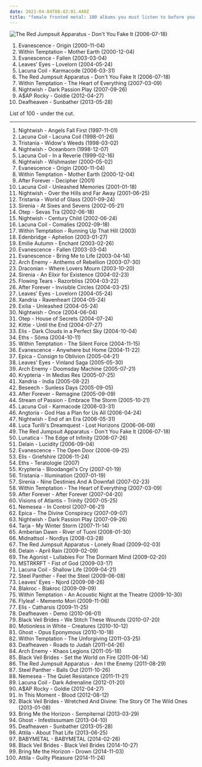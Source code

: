 ```yaml
---
date: 2021-04-04T08:43:01.440Z
title: "female fronted metal: 100 albums you must listen to before you die"
---
```

![The Red Jumpsuit Apparatus - Don&#39;t You Fake It (2006-07-18)](http://coverartarchive.org/release/76360728-22dd-4c57-86d2-481b4a2e88fc/12966416160-500.jpg "The Red Jumpsuit Apparatus - Don't You Fake It (2006-07-18)")
<ol class="albums">
<li data-cover="http://coverartarchive.org/release/5518dcfd-bcc5-422e-9f85-69d771cd2f5a/5961563350-500.jpg" data-tags="gothic rock, rock, gothic, evanescence" role="button">Evanescence - Origin (2000-11-04)</li>
<li data-cover="http://coverartarchive.org/release/1d1d160c-0fed-40ae-b781-187ce6b92ba5/12895444510-500.jpg" data-tags="symphonic metal, gothic metal" role="button">Within Temptation - Mother Earth (2000-12-04)</li>
<li data-cover="http://coverartarchive.org/release/0d36931b-831a-3663-90a1-57b2210e19f3/2107137774-500.jpg" data-tags="rock" role="button">Evanescence - Fallen (2003-03-04)</li>
<li data-cover="http://coverartarchive.org/release/e862e298-ccaf-4575-889a-3198571bb2ed/1048113221-500.jpg" data-tags="symphonic metal, gothic metal" role="button">Leaves' Eyes - Lovelorn (2004-05-24)</li>
<li data-cover="https://img.discogs.com/V8UceZO9Srky9tfV1RFMDVb9zQc=/fit-in/600x586/filters:strip_icc():format(jpeg):mode_rgb():quality(90)/discogs-images/R-4703888-1610152404-9795.jpeg.jpg" data-tags="gothic metal" role="button">Lacuna Coil - Karmacode (2006-03-31)</li>
<li data-cover="http://coverartarchive.org/release/76360728-22dd-4c57-86d2-481b4a2e88fc/12966416160-500.jpg" data-tags="rock, alternative rock, emo, screamo" role="button">The Red Jumpsuit Apparatus - Don't You Fake It (2006-07-18)</li>
<li data-cover="http://coverartarchive.org/release/ab50ac75-91ce-36a3-99b1-6e5e15aad912/5782076120-500.jpg" data-tags="symphonic metal" role="button">Within Temptation - The Heart of Everything (2007-03-09)</li>
<li data-cover="http://coverartarchive.org/release/b3f9e375-2225-478b-b66f-2b100bedd56e/16333876658-500.jpg" data-tags="symphonic metal" role="button">Nightwish - Dark Passion Play (2007-09-26)</li>
<li data-cover="http://coverartarchive.org/release/47db0ca6-078c-4b2c-84e3-462141d540cf/1095434037-500.jpg" data-tags="female fronted metal, hip-hop, hair metal, skinhead, reggaeton, female vocalist, queercore, gold, rac, goregrind, homocore, deathcore, brutal death metal, nsbm, deathgrind, hatecore, crunkcore, brutal deathcore, nazi, crimes against humanity, national socialist black metal, fashioncore, antifa, moshcore, blackcore, nigga, music to suck cock to, homoerotic, music to have anal sex to, asap rocky,  a$ap rocky" role="button">A$AP Rocky - Goldie (2012-04-27)</li>
<li data-cover="http://coverartarchive.org/release/2c6513c0-7b01-4b36-836c-d400e80e8072/25313095145-500.jpg" data-tags="post-black metal, blackgaze" role="button">Deafheaven - Sunbather (2013-05-28)</li>
</ol>
List of 100 - under the cut.
<!-- more -->

_________________

<ol class="albums">
<li data-cover="http://coverartarchive.org/release/2756c819-b6d7-3052-9ff8-8c05e65eb5df/8141541570-500.jpg" data-tags="symphonic metal" role="button">
Nightwish - Angels Fall First (1997-11-01)
</li>
<li data-cover="http://coverartarchive.org/release/70578657-4756-4024-8836-5a1b34cb83a7/16305003945-500.jpg" data-tags="gothic metal" role="button">
Lacuna Coil - Lacuna Coil (1998-01-26)
</li>
<li data-cover="https://img.discogs.com/S-sF-R4Gr14k9UmhSz2Ow5a3sqI=/fit-in/600x939/filters:strip_icc():format(jpeg):mode_rgb():quality(90)/discogs-images/R-5037376-1382797457-1575.jpeg.jpg" data-tags="gothic metal" role="button">
Tristania - Widow's Weeds (1998-03-02)
</li>
<li data-cover="http://coverartarchive.org/release/d535c793-73d7-359b-aeee-02b1f6d8ce8c/8141601849-500.jpg" data-tags="symphonic metal" role="button">
Nightwish - Oceanborn (1998-12-07)
</li>
<li data-cover="http://coverartarchive.org/release/e12ca663-cfe8-4796-b6e2-7bf73cf23723/4972030151-500.jpg" data-tags="gothic metal" role="button">
Lacuna Coil - In a Reverie (1999-02-16)
</li>
<li data-cover="https://img.discogs.com/fP5jvT-BSW7YO6dwDipT8W2oAmY=/fit-in/590x586/filters:strip_icc():format(jpeg):mode_rgb():quality(90)/discogs-images/R-4316303-1361555276-1363.jpeg.jpg" data-tags="symphonic metal" role="button">
Nightwish - Wishmaster (2000-05-02)
</li>
<li data-cover="http://coverartarchive.org/release/5518dcfd-bcc5-422e-9f85-69d771cd2f5a/5961563350-500.jpg" data-tags="gothic rock, rock, gothic, evanescence" role="button">
Evanescence - Origin (2000-11-04)
</li>
<li data-cover="http://coverartarchive.org/release/1d1d160c-0fed-40ae-b781-187ce6b92ba5/12895444510-500.jpg" data-tags="symphonic metal, gothic metal" role="button">
Within Temptation - Mother Earth (2000-12-04)
</li>
<li data-cover="http://coverartarchive.org/release/3bb3e1b7-f897-4085-8a4b-1ed0454b4ddb/12542866193-500.jpg" data-tags="gothic metal, symphonic metal" role="button">
After Forever - Decipher (2001)
</li>
<li data-cover="http://coverartarchive.org/release/806f4fd4-46c1-47ab-ace0-6e9a8918b1f8/17661057834-500.jpg" data-tags="gothic metal" role="button">
Lacuna Coil - Unleashed Memories (2001-01-18)
</li>
<li data-cover="https://img.discogs.com/k6nwq8unLw_b0w2OTfceJ7KnHYg=/fit-in/600x594/filters:strip_icc():format(jpeg):mode_rgb():quality(90)/discogs-images/R-1235200-1551185779-4769.jpeg.jpg" data-tags="symphonic metal" role="button">
Nightwish - Over the Hills and Far Away (2001-06-25)
</li>
<li data-cover="https://img.discogs.com/Hc-kerojMLeDgG8YtSZ7CD4DH1U=/fit-in/451x450/filters:strip_icc():format(jpeg):mode_rgb():quality(90)/discogs-images/R-1185361-1199497793.jpeg.jpg" data-tags="gothic metal" role="button">
Tristania - World of Glass (2001-09-24)
</li>
<li data-cover="http://coverartarchive.org/release/544b94ff-da91-3efd-87fc-5ceddd1a125c/10709405994-500.jpg" data-tags="gothic metal" role="button">
Sirenia - At Sixes and Sevens (2002-05-21)
</li>
<li data-cover="http://coverartarchive.org/release/26b922bd-a931-4938-93f5-b9a09d227c10/9831908947-500.jpg" data-tags="metal, nu metal" role="button">
Otep - Sevas Tra (2002-06-18)
</li>
<li data-cover="http://coverartarchive.org/release/ae07d037-3f41-3593-924b-92dfbc6bcb27/2124312135-500.jpg" data-tags="symphonic metal" role="button">
Nightwish - Century Child (2002-06-24)
</li>
<li data-cover="https://img.discogs.com/K3e0vs6Yxmp53Msysc0ehOA-prM=/fit-in/600x530/filters:strip_icc():format(jpeg):mode_rgb():quality(90)/discogs-images/R-9261793-1492590501-8083.jpeg.jpg" data-tags="gothic metal" role="button">
Lacuna Coil - Comalies (2002-09-18)
</li>
<li data-cover="http://coverartarchive.org/release/ac6996dc-c9e2-48e6-98e3-5c3826d2ee4d/8770433514-500.jpg" data-tags="symphonic metal, gothic metal, female vocalists" role="button">
Within Temptation - Running Up That Hill (2003)
</li>
<li data-cover="http://coverartarchive.org/release/9d249f7e-dce5-4b9e-a7d2-ebe90932b742/1005593114-500.jpg" data-tags="symphonic metal, power metal" role="button">
Edenbridge - Aphelion (2003-01-27)
</li>
<li data-cover="http://coverartarchive.org/release/16e3ac46-606a-445e-9a20-b7b8bf1a08ea/3206309884-500.jpg" data-tags="ethereal, gothic, faerie music" role="button">
Emilie Autumn - Enchant (2003-02-26)
</li>
<li data-cover="http://coverartarchive.org/release/0d36931b-831a-3663-90a1-57b2210e19f3/2107137774-500.jpg" data-tags="rock" role="button">
Evanescence - Fallen (2003-03-04)
</li>
<li data-cover="http://coverartarchive.org/release/0a95fcf2-e586-4002-9222-8a6451ac8d45/8906915408-500.jpg" data-tags="gothic rock, female fronted metal, metal" role="button">
Evanescence - Bring Me to Life (2003-04-14)
</li>
<li data-cover="http://coverartarchive.org/release/74651db6-e310-47a7-9012-64f029215bea/6829477835-500.jpg" data-tags="melodic death metal" role="button">
Arch Enemy - Anthems of Rebellion (2003-07-30)
</li>
<li data-cover="http://coverartarchive.org/release/9698924f-c7f3-4192-b964-4de33a3a63e7/997471036-500.jpg" data-tags="doom metal, gothic doom metal, gothic metal" role="button">
Draconian - Where Lovers Mourn (2003-10-20)
</li>
<li data-cover="http://coverartarchive.org/release/3e6c226a-581f-45dc-a0c1-ef7d05cf2c07/1069072620-500.jpg" data-tags="gothic metal" role="button">
Sirenia - An Elixir for Existence (2004-02-23)
</li>
<li data-cover="http://coverartarchive.org/release/8bca7844-ea2d-46ac-9105-3087ab8f7b0a/22898798052-500.jpg" data-tags="gothic metal, female fronted metal" role="button">
Flowing Tears - Razorbliss (2004-03-22)
</li>
<li data-cover="http://coverartarchive.org/release/9cc7e479-087a-33ab-ad65-c668d104bef2/8818724277-500.jpg" data-tags="gothic metal, symphonic metal" role="button">
After Forever - Invisible Circles (2004-03-25)
</li>
<li data-cover="http://coverartarchive.org/release/e862e298-ccaf-4575-889a-3198571bb2ed/1048113221-500.jpg" data-tags="symphonic metal, gothic metal" role="button">
Leaves' Eyes - Lovelorn (2004-05-24)
</li>
<li data-cover="https://img.discogs.com/6LUPajHGB58-8BLKNUJE31iNKWQ=/fit-in/500x500/filters:strip_icc():format(jpeg):mode_rgb():quality(90)/discogs-images/R-2973237-1309875480.jpeg.jpg" data-tags="gothic metal, symphonic metal" role="button">
Xandria - Ravenheart (2004-05-24)
</li>
<li data-cover="https://img.discogs.com/a69GkwSsaKjGDp9P1XSJzN1u4Eg=/fit-in/480x480/filters:strip_icc():format(jpeg):mode_rgb():quality(90)/discogs-images/R-703668-1493036586-1116.jpeg.jpg" data-tags="nu metal" role="button">
Exilia - Unleashed (2004-05-24)
</li>
<li data-cover="https://img.discogs.com/wP0yO0OllDd5B0pVrdx06teWmnM=/fit-in/400x400/filters:strip_icc():format(jpeg):mode_rgb():quality(90)/discogs-images/R-1348455-1211722786.jpeg.jpg" data-tags="symphonic metal" role="button">
Nightwish - Once (2004-06-04)
</li>
<li data-cover="http://coverartarchive.org/release/fe9b1cf2-f0fd-4cf9-8a5d-139eb30e460d/1083128360-500.jpg" data-tags="metal, metalcore" role="button">
Otep - House of Secrets (2004-07-24)
</li>
<li data-cover="http://coverartarchive.org/release/74e31a66-21eb-3507-8315-3b9491a3bc58/14736054711-500.jpg" data-tags="metal" role="button">
Kittie - Until the End (2004-07-27)
</li>
<li data-cover="http://coverartarchive.org/release/844dba59-e6fd-4da8-b024-8b8dcb9d11ec/15850705428-500.jpg" data-tags="gothic metal, female fronted metal" role="button">
Elis - Dark Clouds in a Perfect Sky (2004-10-04)
</li>
<li data-cover="http://coverartarchive.org/release/286a9eba-8c7a-44ef-98db-ef480a71c671/18201994460-500.jpg" data-tags="female fronted metal, metalcore" role="button">
Eths - Sôma (2004-10-11)
</li>
<li data-cover="http://coverartarchive.org/release/b0d338fa-6935-4aa6-b891-a51c37217e43/4630453378-500.jpg" data-tags="symphonic metal" role="button">
Within Temptation - The Silent Force (2004-11-15)
</li>
<li data-cover="http://coverartarchive.org/release/415d1dea-4107-49e0-8fbe-cba8cf607d86/9469978707-500.jpg" data-tags="rock, evanescence, live" role="button">
Evanescence - Anywhere but Home (2004-11-22)
</li>
<li data-cover="https://img.discogs.com/jy_soO58j55CsAG3cvS-Vw6Siow=/fit-in/600x583/filters:strip_icc():format(jpeg):mode_rgb():quality(90)/discogs-images/R-5107953-1384706200-8069.jpeg.jpg" data-tags="symphonic metal" role="button">
Epica - Consign to Oblivion (2005-04-21)
</li>
<li data-cover="https://img.discogs.com/1j5xlhWYjyGnxlOmFQ4csWquyuY=/fit-in/600x600/filters:strip_icc():format(jpeg):mode_rgb():quality(90)/discogs-images/R-5093566-1384301696-2609.jpeg.jpg" data-tags="symphonic metal, gothic metal" role="button">
Leaves' Eyes - Vinland Saga (2005-05-30)
</li>
<li data-cover="http://coverartarchive.org/release/de86fc39-c61d-3c1f-83fa-108827d12872/1991520366-500.jpg" data-tags="melodic death metal" role="button">
Arch Enemy - Doomsday Machine (2005-07-21)
</li>
<li data-cover="http://coverartarchive.org/release/eeacaa3d-9dc7-46f7-87c9-5db596248467/1042409213-500.jpg" data-tags="female fronted metal, gothic metal, symphonic metal, krypteria" role="button">
Krypteria - In Medias Res (2005-07-25)
</li>
<li data-cover="http://coverartarchive.org/release/30214efe-bc85-48c3-b5a1-39d50fd3dd11/2138626195-500.jpg" data-tags="gothic metal, symphonic metal" role="button">
Xandria - India (2005-08-22)
</li>
<li data-cover="http://coverartarchive.org/release/17833e8d-8f2f-3a65-817c-9eaf73e4129f/13604487761-500.jpg" data-tags="gothic metal" role="button">
Beseech - Sunless Days (2005-09-05)
</li>
<li data-cover="http://coverartarchive.org/release/463cd1ce-10d0-47d2-8fec-50cada1950fd/22013543456-500.jpg" data-tags="symphonic metal, gothic metal, female fronted metal" role="button">
After Forever - Remagine (2005-09-09)
</li>
<li data-cover="http://coverartarchive.org/release/27360e78-d639-3238-b44e-24c4f51b28b8/26038005651-500.jpg" data-tags="progressive metal, symphonic metal, gothic metal" role="button">
Stream of Passion - Embrace The Storm (2005-10-21)
</li>
<li data-cover="https://img.discogs.com/V8UceZO9Srky9tfV1RFMDVb9zQc=/fit-in/600x586/filters:strip_icc():format(jpeg):mode_rgb():quality(90)/discogs-images/R-4703888-1610152404-9795.jpeg.jpg" data-tags="gothic metal" role="button">
Lacuna Coil - Karmacode (2006-03-31)
</li>
<li data-cover="https://img.discogs.com/wGELB6yXOAnWtZBPj8M-OpxD-0o=/fit-in/600x450/filters:strip_icc():format(jpeg):mode_rgb():quality(90)/discogs-images/R-10249975-1494114475-8915.jpeg.jpg" data-tags="symphonic metal, female fronted metal" role="button">
Angtoria - God Has a Plan for Us All (2006-04-24)
</li>
<li data-cover="http://coverartarchive.org/release/d5c95644-75bc-3bd9-83dc-b540de205850/12567333679-500.jpg" data-tags="symphonic metal" role="button">
Nightwish - End of an Era (2006-05-31)
</li>
<li data-cover="http://coverartarchive.org/release/2b184b7d-c653-4d16-a786-3a41645ea782/2511910885-500.jpg" data-tags="symphonic metal" role="button">
Luca Turilli's Dreamquest - Lost Horizons (2006-06-09)
</li>
<li data-cover="http://coverartarchive.org/release/76360728-22dd-4c57-86d2-481b4a2e88fc/12966416160-500.jpg" data-tags="rock, alternative rock, emo, screamo" role="button">
The Red Jumpsuit Apparatus - Don't You Fake It (2006-07-18)
</li>
<li data-cover="http://coverartarchive.org/release/75633906-7ee3-4f4c-a27c-e7deb2908711/1049823429-500.jpg" data-tags="symphonic metal" role="button">
Lunatica - The Edge of Infinity (2006-07-26)
</li>
<li data-cover="http://coverartarchive.org/release/53896213-56e5-42c7-8431-467b416c33ce/14608031185-500.jpg" data-tags="symphonic metal, gothic metal" role="button">
Delain - Lucidity (2006-09-04)
</li>
<li data-cover="http://coverartarchive.org/release/b0a43312-26f6-46e1-b751-f24f54413e9f/6183360728-500.jpg" data-tags="rock, gothic rock" role="button">
Evanescence - The Open Door (2006-09-25)
</li>
<li data-cover="https://img.discogs.com/6IJCIbVg6gJoN72EpmMXDZGLmOM=/fit-in/301x292/filters:strip_icc():format(jpeg):mode_rgb():quality(90)/discogs-images/R-1068354-1193137044.jpeg.jpg" data-tags="gothic metal" role="button">
Elis - Griefshire (2006-11-24)
</li>
<li data-cover="http://coverartarchive.org/release/1e43d643-3473-4c92-b78c-1828c0ea829c/7422598004-500.jpg" data-tags="female fronted metal, metal" role="button">
Eths - Teratologie (2007)
</li>
<li data-cover="http://coverartarchive.org/release/72a40cb6-d024-4536-bf02-a5254a84a7f1/1042442290-500.jpg" data-tags="gothic metal, symphonic metal, female fronted metal" role="button">
Krypteria - Bloodangel's Cry (2007-01-19)
</li>
<li data-cover="https://img.discogs.com/pmP_hBJ-Nqg6EBqAKsClkXdId7U=/fit-in/500x451/filters:strip_icc():format(jpeg):mode_rgb():quality(90)/discogs-images/R-3265274-1323013527.jpeg.jpg" data-tags="gothic metal" role="button">
Tristania - Illumination (2007-01-19)
</li>
<li data-cover="http://coverartarchive.org/release/a7b98a10-34b3-46c9-b596-5c1293befc91/1069103090-500.jpg" data-tags="gothic metal" role="button">
Sirenia - Nine Destinies And A Downfall (2007-02-23)
</li>
<li data-cover="http://coverartarchive.org/release/ab50ac75-91ce-36a3-99b1-6e5e15aad912/5782076120-500.jpg" data-tags="symphonic metal" role="button">
Within Temptation - The Heart of Everything (2007-03-09)
</li>
<li data-cover="http://coverartarchive.org/release/7318fcb2-2eef-4977-9ad1-bce29fd86dcf/9588866037-500.jpg" data-tags="symphonic metal" role="button">
After Forever - After Forever (2007-04-20)
</li>
<li data-cover="http://coverartarchive.org/release/521ec9fe-01ec-4324-bbc4-08ffd7926741/8609207436-500.jpg" data-tags="symphonic metal" role="button">
Visions of Atlantis - Trinity (2007-05-25)
</li>
<li data-cover="http://coverartarchive.org/release/a278e457-bf21-489c-9c06-02ca8fb60343/3098115173-500.jpg" data-tags="gothic metal, symphonic metal, female fronted metal, nemesea" role="button">
Nemesea - In Control (2007-06-21)
</li>
<li data-cover="http://coverartarchive.org/release/93d9bf8c-1263-3826-999f-3793d6414234/4371819886-500.jpg" data-tags="symphonic metal" role="button">
Epica - The Divine Conspiracy (2007-09-07)
</li>
<li data-cover="http://coverartarchive.org/release/b3f9e375-2225-478b-b66f-2b100bedd56e/16333876658-500.jpg" data-tags="symphonic metal" role="button">
Nightwish - Dark Passion Play (2007-09-26)
</li>
<li data-cover="https://via.placeholder.com/450" data-tags="symphonic metal" role="button">
Tarja - My Winter Storm (2007-11-14)
</li>
<li data-cover="http://coverartarchive.org/release/6fcba7d8-952b-4cd9-b9f5-eb3d7550ac20/2490616264-500.jpg" data-tags="symphonic metal" role="button">
Amberian Dawn - River of Tuoni (2008-01-30)
</li>
<li data-cover="https://img.discogs.com/yQ1x526fy9RBpjutuzHHXGKJB2s=/fit-in/400x400/filters:strip_icc():format(jpeg):mode_rgb():quality(90)/discogs-images/R-6083496-1483604018-9756.jpeg.jpg" data-tags="gothic metal, female fronted metal, folk metal" role="button">
Midnattsol - Nordlys (2008-03-28)
</li>
<li data-cover="https://img.discogs.com/E4w6sriYFu-i4KerVGtFk-uMSZU=/fit-in/598x597/filters:strip_icc():format(jpeg):mode_rgb():quality(90)/discogs-images/R-2777884-1300610692.jpeg.jpg" data-tags="female fronted metal, female vocalists, hair metal, reggaeton, female vocalist, queercore, goregrind, homocore, brutal death metal, nsbm, gay metal, a campire and a tent and a flashlight and some matches and a tree and that river and my glasses and a spaceship and a really really big bear but the bear is really really far away, drops wet cement on unsuspecting crippled children, a place for people with that tiny black spot on their brain to go when the darkness leaks out and does what it wills, erotic, brutal deathcore, nazi, crimes against humanity, national socialist black metal, swag, fashioncore, antifa, niggacore, a campfire and a tent and a flashlight and some matches and a tree and that river and my glasses and a spaceship and a really really big bear but the bear is really really far away, music to suck cock to, the gayest thing ever to happen to music, homoerotic, man in the pickle suit tricked me again, wagnerian arrangements, no pubic hair, music to have anal sex to" role="button">
The Red Jumpsuit Apparatus - Lonely Road (2009-02-03)
</li>
<li data-cover="http://coverartarchive.org/release/05bfd66c-2689-498b-bbd3-05e7d62cbefe/963414452-500.jpg" data-tags="symphonic metal" role="button">
Delain - April Rain (2009-02-09)
</li>
<li data-cover="http://coverartarchive.org/release/e5fb9bf5-34bf-48d0-af0d-ffeee250d2bc/8755735786-500.jpg" data-tags="metalcore, melodic death metal" role="button">
The Agonist - Lullabies For The Dormant Mind (2009-02-20)
</li>
<li data-cover="https://img.discogs.com/-DRPp_LWq8HBapQbL1grC57diKs=/fit-in/320x319/filters:strip_icc():format(jpeg):mode_rgb():quality(90)/discogs-images/R-1709934-1238425451.jpeg.jpg" data-tags="electronic" role="button">
MSTRKRFT - Fist of God (2009-03-17)
</li>
<li data-cover="http://coverartarchive.org/release/03666113-97e0-44dc-a3fd-71f15b3bc1e7/14899098997-500.jpg" data-tags="gothic metal, alternative metal" role="button">
Lacuna Coil - Shallow Life (2009-04-21)
</li>
<li data-cover="http://coverartarchive.org/release/a14bb909-c0d7-4b5a-9d56-38682f035347/1075985212-500.jpg" data-tags="hair metal, glam metal, heavy metal" role="button">
Steel Panther - Feel the Steel (2009-06-08)
</li>
<li data-cover="http://coverartarchive.org/release/888e2e75-e1e8-4721-baaa-b92c7c86ea63/1048225534-500.jpg" data-tags="symphonic metal, gothic metal" role="button">
Leaves' Eyes - Njord (2009-08-26)
</li>
<li data-cover="https://img.discogs.com/qQ1UQdAV28xCiHPkB5Y1igZ3c5Q=/fit-in/400x400/filters:strip_icc():format(jpeg):mode_rgb():quality(90)/discogs-images/R-2065445-1261940125.jpeg.jpg" data-tags="hip-hop, rap, rock hop, rock" role="button">
Blakroc - Blakroc (2009-09-09)
</li>
<li data-cover="http://coverartarchive.org/release/49f428de-3c35-3e20-8141-03d67aa2db2a/4050463336-500.jpg" data-tags="metal, acoustic, symphonic metal" role="button">
Within Temptation - An Acoustic Night at the Theatre (2009-10-30)
</li>
<li data-cover="http://coverartarchive.org/release/ab1a46d9-45a9-4cb2-8ae2-e0eff63d9042/1236764317-500.jpg" data-tags="alternative rock" role="button">
Flyleaf - Memento Mori (2009-11-06)
</li>
<li data-cover="https://img.discogs.com/Khs85KbzsMJX6xVD34WXOsluHw4=/fit-in/500x500/filters:strip_icc():format(jpeg):mode_rgb():quality(90)/discogs-images/R-2858942-1304314297.jpeg.jpg" data-tags="female fronted metal, gothic symphonic metal, elis" role="button">
Elis - Catharsis (2009-11-25)
</li>
<li data-cover="http://coverartarchive.org/release/df822457-1a3f-4806-86fe-143d3ce09f65/7983414746-500.jpg" data-tags="post-black metal, female fronted metal, hair metal, skinhead, reggaeton, female vocalist, queercore, rac, goregrind, homocore, deathcore, brutal death metal, nsbm, deathgrind, crunkcore, brutal deathcore, national socialist black metal, fashioncore, antifa, moshcore, music to suck cock to, homoerotic, music to have anal sex to, crimes against humanity" role="button">
Deafheaven - Demo (2010-06-01)
</li>
<li data-cover="http://coverartarchive.org/release/93ec657e-220a-4d21-a4c2-dc1028221ed5/8675348488-500.jpg" data-tags="post-hardcore" role="button">
Black Veil Brides - We Stitch These Wounds (2010-07-20)
</li>
<li data-cover="https://img.discogs.com/9a1VON74XBTu7wJGlvfziZuq1Ok=/fit-in/600x601/filters:strip_icc():format(jpeg):mode_rgb():quality(90)/discogs-images/R-3930875-1517967292-9252.jpeg.jpg" data-tags="metalcore, post-hardcore" role="button">
Motionless in White - Creatures (2010-10-12)
</li>
<li data-cover="http://coverartarchive.org/release/d92956b1-6fb3-4c9c-92d1-c3f96a216b62/9301653943-500.jpg" data-tags="heavy metal" role="button">
Ghost - Opus Eponymous (2010-10-18)
</li>
<li data-cover="http://coverartarchive.org/release/fa2c2a08-5f73-4ace-86e2-2f6d74b42914/2094872063-500.jpg" data-tags="symphonic metal" role="button">
Within Temptation - The Unforgiving (2011-03-25)
</li>
<li data-cover="http://coverartarchive.org/release/e6b250b5-d81f-4303-95c0-460e1c3ce897/17498799005-500.jpg" data-tags="atmospheric black metal, black metal, post-rock" role="button">
Deafheaven - Roads to Judah (2011-04-26)
</li>
<li data-cover="https://img.discogs.com/XLw4SFjMwkqfXrMTK9Is1wilpUM=/fit-in/600x600/filters:strip_icc():format(jpeg):mode_rgb():quality(90)/discogs-images/R-11111294-1510053892-5608.jpeg.jpg" data-tags="melodic death metal" role="button">
Arch Enemy - Khaos Legions (2011-05-18)
</li>
<li data-cover="http://coverartarchive.org/release/50e98987-a1bd-48d9-9e21-52c69f45071d/1718126861-500.jpg" data-tags="hard rock" role="button">
Black Veil Brides - Set the World on Fire (2011-06-14)
</li>
<li data-cover="http://coverartarchive.org/release/af917e2b-9274-40fe-a9bf-8b7f02a413ad/19632602508-500.jpg" data-tags="female fronted metal, female vocalists, hair metal, reggaeton, female vocalist, queercore, goregrind, homocore, brutal death metal, nsbm, gay metal, a campire and a tent and a flashlight and some matches and a tree and that river and my glasses and a spaceship and a really really big bear but the bear is really really far away, drops wet cement on unsuspecting crippled children, a place for people with that tiny black spot on their brain to go when the darkness leaks out and does what it wills, erotic, brutal deathcore, nazi, crimes against humanity, national socialist black metal, swag, fashioncore, antifa, niggacore, a campfire and a tent and a flashlight and some matches and a tree and that river and my glasses and a spaceship and a really really big bear but the bear is really really far away, music to suck cock to, the gayest thing ever to happen to music, homoerotic, man in the pickle suit tricked me again, wagnerian arrangements, no pubic hair, music to have anal sex to" role="button">
The Red Jumpsuit Apparatus - Am I the Enemy (2011-08-29)
</li>
<li data-cover="https://img.discogs.com/Mu2NzYT7BNQTF-nzTnBETQbp23A=/fit-in/500x500/filters:strip_icc():format(jpeg):mode_rgb():quality(90)/discogs-images/R-3370741-1348466941-7855.jpeg.jpg" data-tags="glam metal" role="button">
Steel Panther - Balls Out (2011-10-26)
</li>
<li data-cover="http://coverartarchive.org/release/022fa0a2-10ef-4b38-9d76-ed89dfe5952a/1060294845-500.jpg" data-tags="symphonic metal" role="button">
Nemesea - The Quiet Resistance (2011-11-21)
</li>
<li data-cover="http://coverartarchive.org/release/5b04e41d-136a-49ae-8788-4e57cf8747d8/14259140884-500.jpg" data-tags="alternative metal" role="button">
Lacuna Coil - Dark Adrenaline (2012-01-20)
</li>
<li data-cover="http://coverartarchive.org/release/47db0ca6-078c-4b2c-84e3-462141d540cf/1095434037-500.jpg" data-tags="female fronted metal, hip-hop, hair metal, skinhead, reggaeton, female vocalist, queercore, gold, rac, goregrind, homocore, deathcore, brutal death metal, nsbm, deathgrind, hatecore, crunkcore, brutal deathcore, nazi, crimes against humanity, national socialist black metal, fashioncore, antifa, moshcore, blackcore, nigga, music to suck cock to, homoerotic, music to have anal sex to, asap rocky,  a$ap rocky" role="button">
A$AP Rocky - Goldie (2012-04-27)
</li>
<li data-cover="http://coverartarchive.org/release/31320c1d-6a86-478d-9a2a-8712a611cdb3/7368420695-500.jpg" data-tags="metalcore, alternative metal, metal, industrial metal, nu metal" role="button">
In This Moment - Blood (2012-08-12)
</li>
<li data-cover="http://coverartarchive.org/release/39dcebcd-425c-4fa5-b6c9-32d14f896230/3036084307-500.jpg" data-tags="hard rock, glam metal" role="button">
Black Veil Brides - Wretched And Divine: The Story Of The Wild Ones (2013-01-08)
</li>
<li data-cover="http://coverartarchive.org/release/86f705ee-242f-4e89-896c-f95bb3044189/11987843449-500.jpg" data-tags="post-hardcore, metalcore" role="button">
Bring Me the Horizon - Sempiternal (2013-03-29)
</li>
<li data-cover="http://coverartarchive.org/release/3f7ed87a-461a-491c-b437-88c2a4b81f4e/4665148054-500.jpg" data-tags="heavy metal" role="button">
Ghost - Infestissumam (2013-04-10)
</li>
<li data-cover="http://coverartarchive.org/release/2c6513c0-7b01-4b36-836c-d400e80e8072/25313095145-500.jpg" data-tags="post-black metal, blackgaze" role="button">
Deafheaven - Sunbather (2013-05-28)
</li>
<li data-cover="http://coverartarchive.org/release/b8f07c08-a405-4cc9-a4cc-9f92e625e5e5/4617270275-500.jpg" data-tags="metalcore, deathcore, female fronted metal, female vocalists, reggaeton, female vocalist, queercore, goregrind, homocore, brutal death metal, nsbm, gay metal, a campire and a tent and a flashlight and some matches and a tree and that river and my glasses and a spaceship and a really really big bear but the bear is really really far away, drops wet cement on unsuspecting crippled children, a place for people with that tiny black spot on their brain to go when the darkness leaks out and does what it wills, erotic, true metal, true norwegian black metal, true black metal, brutal deathcore, nazi, crimes against humanity, national socialist black metal, swag, fashioncore, antifa, niggacore, gay black metal, a campfire and a tent and a flashlight and some matches and a tree and that river and my glasses and a spaceship and a really really big bear but the bear is really really far away, music to suck cock to, the gayest thing ever to happen to music, homoerotic, man in the pickle suit tricked me again, wagnerian arrangements, no pubic hair, music to have anal sex to, gaygrind, proud to be gay" role="button">
Attila - About That Life (2013-06-25)
</li>
<li data-cover="http://coverartarchive.org/release/e5c0f2cc-692c-46e2-af7d-4404c95e1550/6434003625-500.jpg" data-tags="metal, j-pop, kawaii metal" role="button">
BABYMETAL - BABYMETAL (2014-02-26)
</li>
<li data-cover="http://coverartarchive.org/release/479a71e8-54e5-4d6b-a728-c16790088282/9929378348-500.jpg" data-tags="post-hardcore" role="button">
Black Veil Brides - Black Veil Brides (2014-10-27)
</li>
<li data-cover="http://coverartarchive.org/release/304c9ca2-90a7-46ec-98d3-36ce28714ec2/8655187028-500.jpg" data-tags="true norwegian black metal, female fronted metal, female vocalists, reggaeton, female vocalist, queercore, post-hardcore, goregrind, homocore, brutal death metal, nsbm, gay metal, a campire and a tent and a flashlight and some matches and a tree and that river and my glasses and a spaceship and a really really big bear but the bear is really really far away, drops wet cement on unsuspecting crippled children, a place for people with that tiny black spot on their brain to go when the darkness leaks out and does what it wills, erotic, true metal, true black metal, brutal deathcore, nazi, crimes against humanity, national socialist black metal, swag, fashioncore, antifa, niggacore, gay black metal, a campfire and a tent and a flashlight and some matches and a tree and that river and my glasses and a spaceship and a really really big bear but the bear is really really far away, music to suck cock to, the gayest thing ever to happen to music, homoerotic, man in the pickle suit tricked me again, wagnerian arrangements, no pubic hair, music to have anal sex to, gaygrind, proud to be gay" role="button">
Bring Me the Horizon - Drown (2014-11-03)
</li>
<li data-cover="http://coverartarchive.org/release/896c0f0f-4c7f-4359-96a6-d5c1e00627a2/8852141954-500.jpg" data-tags="female fronted metal, female vocalists, reggaeton, female vocalist, queercore, goregrind, homocore, deathcore, brutal death metal, nsbm, gay metal, a campire and a tent and a flashlight and some matches and a tree and that river and my glasses and a spaceship and a really really big bear but the bear is really really far away, drops wet cement on unsuspecting crippled children, a place for people with that tiny black spot on their brain to go when the darkness leaks out and does what it wills, erotic, true metal, true norwegian black metal, true black metal, brutal deathcore, nazi, crimes against humanity, national socialist black metal, swag, fashioncore, antifa, niggacore, gay black metal, a campfire and a tent and a flashlight and some matches and a tree and that river and my glasses and a spaceship and a really really big bear but the bear is really really far away, music to suck cock to, the gayest thing ever to happen to music, homoerotic, man in the pickle suit tricked me again, wagnerian arrangements, no pubic hair, music to have anal sex to, gaygrind, proud to be gay, metalcore, hair metal" role="button">
Attila - Guilty Pleasure (2014-11-24)
</li>
</ol>